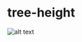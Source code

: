 # tree-height
![alt text](https://static.javatpoint.com/programs/images/sprogram-to-find-the-maximum-depth-or-height-of-a-tree.png)
